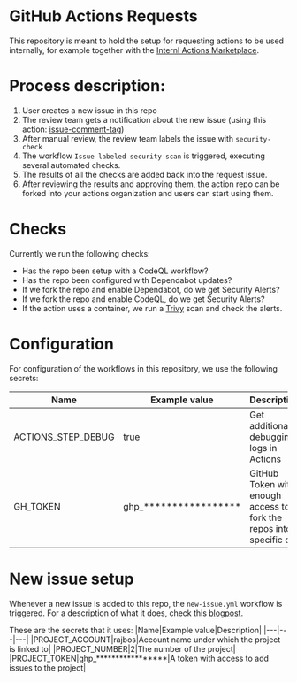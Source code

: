 # GitHub Actions Requests
This repository is meant to hold the setup for requesting actions to be used internally, for example together with the [Internl Actions Marketplace](https://devopsjournal.io/blog/2021/10/14/GitHub-Actions-Internal-Marketplace).

# Process description:
1. User creates a new issue in this repo
1. The review team gets a notification about the new issue (using this action: [issue-comment-tag](https://github.com/devops-actions/issue-comment-tag))
1. After manual review, the review team labels the issue with `security-check`
1. The workflow `Issue labeled security scan` is triggered, executing several automated checks.
1. The results of all the checks are added back into the request issue.
1. After reviewing the results and approving them, the action repo can be forked into your actions organization and users can start using them.


# Checks
Currently we run the following checks:
- Has the repo been setup with a CodeQL workflow?
- Has the repo been configured with Dependabot updates? 
- If we fork the repo and enable Dependabot, do we get Security Alerts? 
- If we fork the repo and enable CodeQL, do we get Security Alerts?
- If the action uses a container, we run a [Trivy](https://github.com/aquasecurity/trivy) scan and check the alerts.

# Configuration
For configuration of the workflows in this repository, we use the following secrets:

|Name|Example value|Description|
|---|---|---|
|ACTIONS_STEP_DEBUG|true|Get additional debugging logs in Actions|
|GH_TOKEN|ghp_*****************|GitHub Token with enough access to fork the repos into a specific org|

# New issue setup
Whenever a new issue is added to this repo, the `new-issue.yml` workflow is triggered. For a description of what it does, check this [blogpost](https://blogs.blackmarble.co.uk/rfennell/2021/10/15/automating-adding-issues-to-beta-github-projects-using-github-actions/).

These are the secrets that it uses:
|Name|Example value|Description|
|---|---|---|
|PROJECT_ACCOUNT|rajbos|Account name under which the project is linked to|
|PROJECT_NUMBER|2|The number of the project|
|PROJECT_TOKEN|ghp_*****************|A token with access to add issues to the project|
